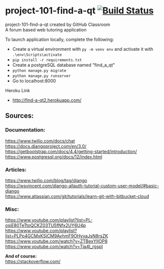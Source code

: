 # project-101-find-a-qt [![Build Status](https://travis-ci.com/uva-cs3240-s20/project-101-find-a-qt.svg?token=u7XZTQtzmqfd5ok7qohJ&branch=master)](https://travis-ci.com/uva-cs3240-s20/project-101-find-a-qt)
project-101-find-a-qt created by GitHub Classroom  
A forum based web tutoring application  

To launch application locally, complete the following:
- Create a virtual environment with `py -m venv env` and activate it with `.\env\Scripts\activate`     
- `pip install -r requirements.txt`
- Create a postgreSQL database named "find_a_qt"
- `python manage.py migrate`
- `python manage.py runserver`
- Go to localhost:8000

Heroku Link
- http://find-a-qt2.herokuapp.com/
## Sources:  
### Documentation:   
https://www.twilio.com/docs/chat  
https://docs.djangoproject.com/en/3.0/   
https://getbootstrap.com/docs/4.4/getting-started/introduction/  
https://www.postgresql.org/docs/12/index.html

### Articles:  
https://www.twilio.com/blog/tag/django  
https://wsvincent.com/django-allauth-tutorial-custom-user-model/#basic-django  
https://www.atlassian.com/git/tutorials/learn-git-with-bitbucket-cloud  

### Misc:  
https://www.youtube.com/playlist?list=PL-osiE80TeTtoQCKZ03TU5fNfx2UY6U4p  
https://www.youtube.com/playlist?list=PLPp4GCMxKSjCM9AvhmF9OHyyaJsN8rsZK  
https://www.youtube.com/watch?v=ZTBexYIIOP8  
https://www.youtube.com/watch?v=Tja4I_rgspI

**And of course:**  
https://stackoverflow.com/  
